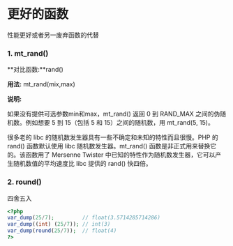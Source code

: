 # 更好的函数

性能更好或者另一废弃函数的代替

### 1. mt\_rand\(\)

**对比函数:**rand\(\)

**用法:** mt\_rand\(mix,max\)

**说明:**

如果没有提供可选参数min和max，mt\_rand\(\) 返回 0 到 RAND\_MAX 之间的伪随机数。例如想要 5 到 15（包括 5 和 15）之间的随机数，用 mt\_rand\(5, 15\)。

很多老的 libc 的随机数发生器具有一些不确定和未知的特性而且很慢。PHP 的 rand\(\) 函数默认使用 libc 随机数发生器。mt\_rand\(\) 函数是非正式用来替换它的。该函数用了 Mersenne Twister 中已知的特性作为随机数发生器，它可以产生随机数值的平均速度比 libc 提供的 rand\(\) 快四倍。

### 2. round\(\)

四舍五入

```php
<?php
var_dump(25/7);         // float(3.5714285714286) 
var_dump((int) (25/7)); // int(3)
var_dump(round(25/7));  // float(4) 
?> 
```



